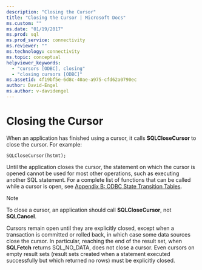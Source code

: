 ```yaml
---
description: "Closing the Cursor"
title: "Closing the Cursor | Microsoft Docs"
ms.custom: ""
ms.date: "01/19/2017"
ms.prod: sql
ms.prod_service: connectivity
ms.reviewer: ""
ms.technology: connectivity
ms.topic: conceptual
helpviewer_keywords: 
  - "cursors [ODBC], closing"
  - "closing cursors [ODBC]"
ms.assetid: 4f19bf5e-6d8c-40ae-a975-cfd62a0790ec
author: David-Engel
ms.author: v-davidengel
---
```

# Closing the Cursor
When an application has finished using a cursor, it calls **SQLCloseCursor** to close the cursor. For example:  
  
```  
SQLCloseCursor(hstmt);  
```  
  
 Until the application closes the cursor, the statement on which the cursor is opened cannot be used for most other operations, such as executing another SQL statement. For a complete list of functions that can be called while a cursor is open, see [Appendix B: ODBC State Transition Tables](../../../odbc/reference/appendixes/appendix-b-odbc-state-transition-tables.md).  
  
> [!NOTE]  
>  To close a cursor, an application should call **SQLCloseCursor**, not **SQLCancel**.  
  
 Cursors remain open until they are explicitly closed, except when a transaction is committed or rolled back, in which case some data sources close the cursor. In particular, reaching the end of the result set, when **SQLFetch** returns SQL_NO_DATA, does not close a cursor. Even cursors on empty result sets (result sets created when a statement executed successfully but which returned no rows) must be explicitly closed.
